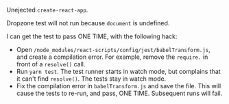 Unejected `create-react-app`.

Dropzone test will not run because `document` is undefined.

I can get the test to pass ONE TIME, with the following hack:

 - Open `/node_modules/react-scripts/config/jest/babelTransform.js`, and create a compilation error.  For example, remove the `require.` in front of a `resolve()` call.
 - Run `yarn test`.  The test runner starts in watch mode, but complains that it can't find `resolve()`.  The tests stay in watch mode.
 - Fix the compilation error in `babelTransform.js` and save the file.  This will cause the tests to re-run, and pass, ONE TIME.  Subsequent runs will fail.